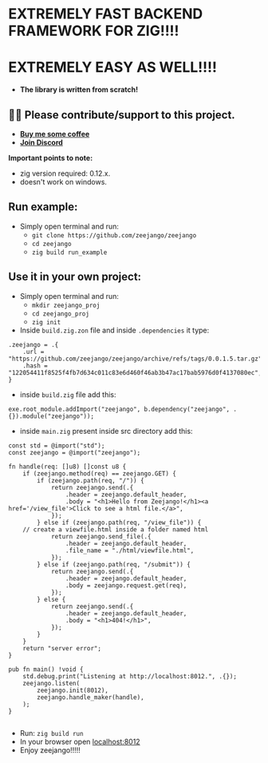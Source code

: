 # EXTREMELY FAST BACKEND FRAMEWORK FOR ZIG!!!! 
# EXTREMELY EASY AS WELL!!!!
- **The library is written from scratch!**

## 🙏🙏 Please contribute/support to this project.
- **[Buy me some coffee](https://www.buymeacoffee.com/rohanvashisht)**
- **[Join Discord](https://discord.gg/MY27CVbhBQ)**

**Important points to note:**
- zig version required: 0.12.x.
- doesn't work on windows.
## Run example:
- Simply open terminal and run:
    - `git clone https://github.com/zeejango/zeejango`
    - `cd zeejango`
    - `zig build run_example`

## Use it in your own project:
- Simply open terminal and run:
    - `mkdir zeejango_proj`
    - `cd zeejango_proj`
    - `zig init`
- Inside `build.zig.zon` file and inside `.dependencies` it type:


```zig
.zeejango = .{
    .url = "https://github.com/zeejango/zeejango/archive/refs/tags/0.0.1.5.tar.gz",
    .hash = "122054411f8525f4fb7d634c011c83e6d460f46ab3b47ac17bab5976d0f4137080ec",
}
```
- inside `build.zig` file add this:
```zig
exe.root_module.addImport("zeejango", b.dependency("zeejango", .{}).module("zeejango"));
```
- inside `main.zig` present inside src directory add this:
```zig
const std = @import("std");
const zeejango = @import("zeejango");

fn handle(req: []u8) []const u8 {
    if (zeejango.method(req) == zeejango.GET) {
        if (zeejango.path(req, "/")) {
            return zeejango.send(.{
                .header = zeejango.default_header,
                .body = "<h1>Hello from Zeejango!</h1><a href='/view_file'>Click to see a html file.</a>",
            });
        } else if (zeejango.path(req, "/view_file")) {
    // create a viewfile.html inside a folder named html
            return zeejango.send_file(.{
                .header = zeejango.default_header,
                .file_name = "./html/viewfile.html",
            });
        } else if (zeejango.path(req, "/submit")) {
            return zeejango.send(.{
                .header = zeejango.default_header,
                .body = zeejango.request.get(req),
            });
        } else {
            return zeejango.send(.{
                .header = zeejango.default_header,
                .body = "<h1>404!</h1>",
            });
        }
    }
    return "server error";
}

pub fn main() !void {
    std.debug.print("Listening at http://localhost:8012.", .{});
    zeejango.listen(
        zeejango.init(8012),
        zeejango.handle_maker(handle),
    );
}


```
- Run: `zig build run`
- In your browser open [localhost:8012](http://localhost:8012)
- Enjoy zeejango!!!!!
